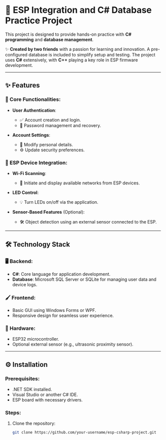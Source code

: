 # 🚀 ESP Integration and C# Database Practice Project

This project is designed to provide hands-on practice with **C# programming** and **database management**.

✨ **Created by two friends** with a passion for learning and innovation. A pre-configured database is included to simplify setup and testing. The project uses **C#** extensively, with **C++** playing a key role in ESP firmware development.

---

## ✨ Features

### 🔑 Core Functionalities:
- **User Authentication**:
  - ✅ Account creation and login.
  - 🔐 Password management and recovery.

- **Account Settings**:
  - 📝 Modify personal details.
  - ⚙️ Update security preferences.

### 🔗 ESP Device Integration:
- **Wi-Fi Scanning**:
  - 📶 Initiate and display available networks from ESP devices.

- **LED Control**:
  - 💡 Turn LEDs on/off via the application.

- **Sensor-Based Features** (Optional):
  - 🛠️ Object detection using an external sensor connected to the ESP.

---

## 🛠️ Technology Stack

### 🖥️ Backend:
- **C#**: Core language for application development.
- **Database**: Microsoft SQL Server or SQLite for managing user data and device logs.

### 🖌️ Frontend:
- Basic GUI using Windows Forms or WPF.
- Responsive design for seamless user experience.

### 🔌 Hardware:
- ESP32 microcontroller.
- Optional external sensor (e.g., ultrasonic proximity sensor).

---

## ⚙️ Installation

### Prerequisites:

- .NET SDK installed.
- Visual Studio or another C# IDE.
- ESP board with necessary drivers.

### Steps:

1. Clone the repository:
   ```bash
   git clone https://github.com/your-username/esp-csharp-project.git
